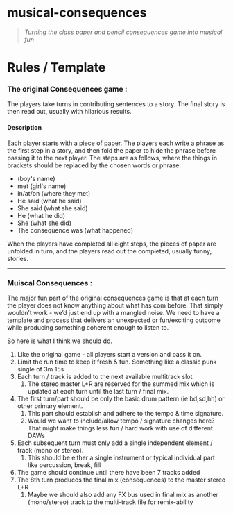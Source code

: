 # musical-consequences
>*Turning the class paper and pencil consequences game into musical fun*



# Rules / Template


### The original Consequences game :

The players take turns in contributing sentences to a story. The final story is then read out, usually with hilarious results.

#### Description

Each player starts with a piece of paper. The players each write a phrase as the first step in a story, and then fold the paper to hide the phrase before passing it to the next player.
The steps are as follows, where the things in brackets should be replaced by the chosen words or phrase:

* (boy's name)
* met (girl's name)
* in/at/on (where they met)
* He said (what he said)
* She said (what she said)
* He (what he did)
* She (what she did)
* The consequence was (what happened)

When the players have completed all eight steps, the pieces of paper are unfolded in turn, and the players read out the completed, usually funny, stories.

---

### Muiscal Consequences :

The major fun part of the original consequences game is that at each turn the player does not know anything about what has com before.
That simply wouldn’t work - we’d just end up with a mangled noise. 
We need to have a template and process that delivers an unexpected or fun/exciting outcome while producing something coherent enough to listen to.

So here is what I think we should do.

1. Like the original game - all players start a version and pass it on.
2. Limit the run time to keep it fresh & fun. Something like a classic punk single of 3m 15s
3. Each turn / track is added to the next available multitrack slot.
    1. The stereo master L+R are reserved for the summed mix which is updated at each turn until the last turn / final mix.
4. The first turn/part should be only the basic drum pattern (ie bd,sd,hh) or other primary element. 
    1. This part should establish and adhere to the tempo & time signature. 
    2. Would we want to include/allow tempo / signature changes here? That might make things less fun / hard work with use of different DAWs
5. Each subsequent turn must only add a single independent element / track (mono or stereo). 
    1. This should be either a single instrument or typical individual part like percussion, break, fill
6. The game should continue until there have been 7 tracks added
7. The 8th turn produces the final mix (consequences) to the master stereo L+R  
    1. Maybe we should also add any FX bus used in final mix as another (mono/stereo) track to the multi-track file for remix-ability
